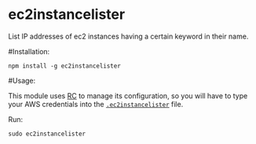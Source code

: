 ec2instancelister
=================

List IP addresses of ec2 instances having a certain keyword in their name.

#Installation:
```
npm install -g ec2instancelister
```

#Usage:


This module uses [RC](https://www.npmjs.org/package/rc) to manage its configuration, so you will have to type your AWS credentials into the [```.ec2instancelister```](example/.ec2instancelister) file.

Run:

```
sudo ec2instancelister
```
